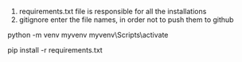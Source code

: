 1. requirements.txt file is responsible for all the installations
2. gitignore enter the file names, in order not to push them to github

python -m venv myvenv
myvenv\Scripts\activate

pip install -r requirements.txt
